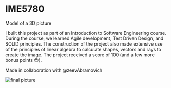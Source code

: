 # IME5780
Model of a 3D picture

I built this project as part of an Introduction to Software Engineering course.
During the course, we learned Agile development, Test Driven Design, and SOLID principles.
The construction of the project also made extensive use of the principles of linear algebra to calculate shapes, vectors and rays to create the image.
The project received a score of 100 (and a few more bonus points 😉).

Made in collaboration with @zeevAbramovich

![final picture](https://github.com/binim10/IME5780/blob/master/Beach%20waves%20with%20algo.png)
